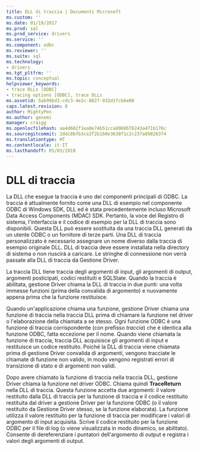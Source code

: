 ```yaml
---
title: DLL di traccia | Documenti Microsoft
ms.custom: ''
ms.date: 01/19/2017
ms.prod: sql
ms.prod_service: drivers
ms.service: ''
ms.component: odbc
ms.reviewer: ''
ms.suite: sql
ms.technology:
- drivers
ms.tgt_pltfrm: ''
ms.topic: conceptual
helpviewer_keywords:
- trace DLLs [ODBC]
- tracing options [ODBC], trace DLLs
ms.assetid: 5ab99bd3-cdc3-4e2c-8827-932d1fcb6e00
caps.latest.revision: 8
author: MightyPen
ms.author: genemi
manager: craigg
ms.openlocfilehash: aa4d602f1ea0e74b51cca8960b76243a471b176c
ms.sourcegitcommit: 2ddc0bfb3ce2f2b160e3638f1c2c237a898263f4
ms.translationtype: HT
ms.contentlocale: it-IT
ms.lasthandoff: 05/03/2018
---
```

# <a name="trace-dll"></a>DLL di traccia
La DLL che esegue la traccia è uno dei componenti principali di ODBC. La traccia è attualmente fornito come una DLL di esempio nel componente ODBC di Windows SDK, DLL ed è stata precedentemente incluso Microsoft Data Access Components (MDAC) SDK. Pertanto, la voce del Registro di sistema, l'interfaccia e il codice di esempio per la DLL di traccia sono disponibili. Questa DLL può essere sostituita da una traccia DLL generati da un utente ODBC o un fornitore di terze parti. Una DLL di traccia personalizzato è necessario assegnare un nome diverso dalla traccia di esempio originale DLL. DLL di traccia deve essere installata nella directory di sistema o non riuscirà a caricare. Le stringhe di connessione non verrà passate alla DLL di traccia da Gestione Driver.  
  
 La traccia DLL tiene traccia degli argomenti di input, gli argomenti di output, argomenti posticipati, codici restituiti e SQLState. Quando la traccia è abilitata, gestione Driver chiama la DLL di traccia in due punti: una volta immesse funzioni (prima della convalida di argomento) e nuovamente appena prima che la funzione restituisce.  
  
 Quando un'applicazione chiama una funzione, gestione Driver chiama una funzione di traccia nella traccia DLL prima di chiamare la funzione nel driver o l'elaborazione della chiamata a se stesso. Ogni funzione ODBC è una funzione di traccia corrispondente (con prefisso *traccia*) che è identica alla funzione ODBC, fatta eccezione per il nome. Quando viene chiamata la funzione di traccia, traccia DLL acquisisce gli argomenti di input e restituisce un codice restituito. Poiché la DLL di traccia viene chiamata prima di gestione Driver convalida di argomenti, vengono tracciate le chiamate di funzione non valido, in modo vengono registrati errori di transizione di stato e di argomenti non validi.  
  
 Dopo avere chiamato la funzione di traccia nella traccia DLL, gestione Driver chiama la funzione nel driver ODBC. Chiama quindi **TraceReturn** nella DLL di traccia. Questa funzione accetta due argomenti: il valore restituito dalla DLL di traccia per la funzione di traccia e il codice restituito restituita dal driver a gestione Driver per la funzione ODBC (o il valore restituito da Gestione Driver stesso, se la funzione elaborata). La funzione utilizza il valore restituito per la funzione di traccia per modificare i valori di argomento di input acquisita. Scrive il codice restituito per la funzione ODBC per il file di log (o viene visualizzata in modo dinamico, se abilitato). Consente di dereferenziare i puntatori dell'argomento di output e registra i valori degli argomenti di output.
